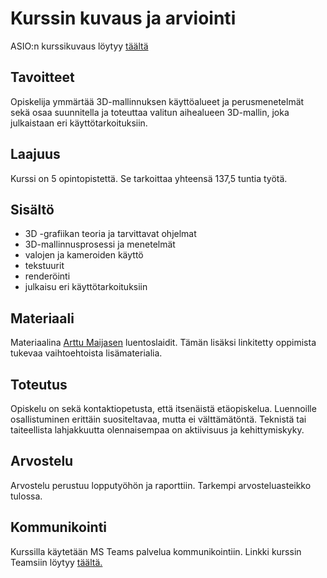 # Kurssin kuvaus ja arviointi

ASIO:n kurssikuvaus löytyy [täältä](https://asio-otus.jamk.fi/pls/asio/asio_ectskuv1.kurssin_ks?ktun=TTMW0110&knro=&noclose=&lan=f)

## Tavoitteet

Opiskelija ymmärtää 3D-mallinnuksen käyttöalueet ja perusmenetelmät sekä osaa suunnitella ja toteuttaa valitun aihealueen 3D-mallin, joka julkaistaan eri käyttötarkoituksiin.

## Laajuus

Kurssi on 5 opintopistettä. Se tarkoittaa yhteensä 137,5 tuntia työtä.

## Sisältö

- 3D -grafiikan teoria ja tarvittavat ohjelmat
- 3D-mallinnusprosessi ja menetelmät
- valojen ja kameroiden käyttö
- tekstuurit
- renderöinti
- julkaisu eri käyttötarkoituksiin

## Materiaali

Materiaalina [Arttu Maijasen](https://www.linkedin.com/in/arttu-maijanen-25378270/) luentoslaidit. Tämän lisäksi linkitetty oppimista tukevaa vaihtoehtoista lisämaterialia.

## Toteutus 

Opiskelu on sekä kontaktiopetusta, että itsenäistä etäopiskelua. Luennoille osallistuminen erittäin suositeltavaa, mutta ei välttämätöntä. Teknistä tai taiteellista lahjakkuutta olennaisempaa on aktiivisuus ja kehittymiskyky.

## Arvostelu

Arvostelu perustuu lopputyöhön ja raporttiin. Tarkempi arvosteluasteikko tulossa. 

## Kommunikointi

Kurssilla käytetään MS Teams palvelua kommunikointiin. Linkki kurssin Teamsiin löytyy [täältä.](https://teams.microsoft.com/l/team/19%3a135ec7db430c441db2b8d59d4de97acf%40thread.skype/conversations?groupId=17c6348a-a2b6-4c9a-9e1a-29ba58825ddc&tenantId=6e9eaaf0-3ff7-4de9-8cd4-1ffbd45951b9)